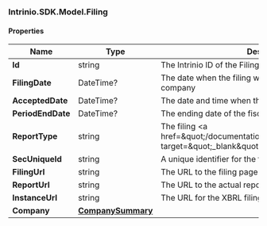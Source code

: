 [//]: # (CLASS:Intrinio.SDK.Model.Filing)

[//]: # (KIND:object)

### Intrinio.SDK.Model.Filing
#### Properties

[//]: # (START_DEFINITION)

Name | Type | Description
------------ | ------------- | -------------
**Id** | string | The Intrinio ID of the Filing &nbsp;
**FilingDate** | DateTime? | The date when the filing was submitted to the SEC by the company &nbsp;
**AcceptedDate** | DateTime? | The date and time when the filing was accepted by SEC &nbsp;
**PeriodEndDate** | DateTime? | The ending date of the fiscal period for the filing &nbsp;
**ReportType** | string | The filing &lt;a href&#x3D;\&quot;/documentation/sec_filing_report_types\&quot; target&#x3D;\&quot;_blank\&quot;&gt;report type&lt;/a&gt; &nbsp;
**SecUniqueId** | string | A unique identifier for the filing provided by the SEC &nbsp;
**FilingUrl** | string | The URL to the filing page on the SEC site &nbsp;
**ReportUrl** | string | The URL to the actual report on the SEC site &nbsp;
**InstanceUrl** | string | The URL for the XBRL filing for the report &nbsp;
**Company** | [**CompanySummary**](CompanySummary.md) |  &nbsp;

[//]: # (END_DEFINITION)


[//]: # (CONTAINED_CLASS:Intrinio.SDK.Model.CompanySummary)


